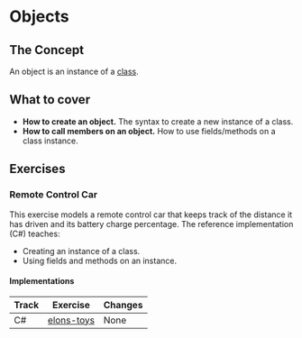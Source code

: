 # Objects

## The Concept

An object is an instance of a [class][concept-classes].

## What to cover

- **How to create an object.** The syntax to create a new instance of a class.
- **How to call members on an object.** How to use fields/methods on a class instance.

## Exercises

### Remote Control Car

This exercise models a remote control car that keeps track of the distance it has driven and its battery charge percentage. The reference implementation (C#) teaches:

- Creating an instance of a class.
- Using fields and methods on an instance.

#### Implementations

| Track | Exercise                            | Changes |
| ----- | ----------------------------------- | ------- |
| C#    | [elons-toys][implementation-csharp] | None    |

[implementation-csharp]: ../../languages/csharp/exercises/concept/elons-toys/.docs/introduction.md
[concept-classes]: ./classes.md
